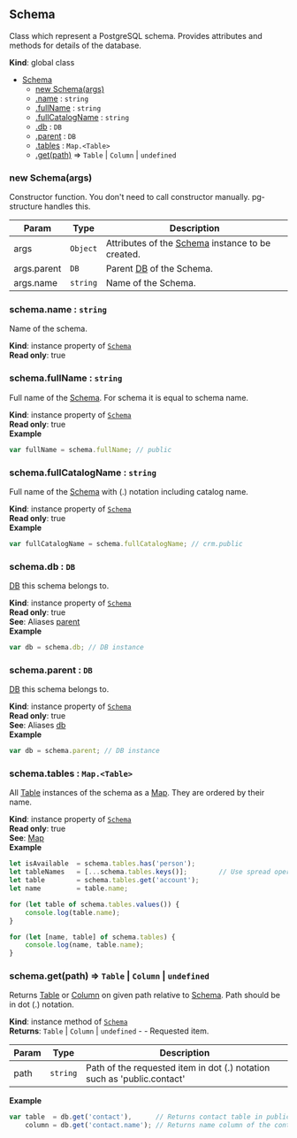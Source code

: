 <a name="Schema"></a>
## Schema
Class which represent a PostgreSQL schema. Provides attributes and methods for details of the database.

**Kind**: global class  

* [Schema](#Schema)
    * [new Schema(args)](#new_Schema_new)
    * [.name](#Schema+name) : <code>string</code>
    * [.fullName](#Schema+fullName) : <code>string</code>
    * [.fullCatalogName](#Schema+fullCatalogName) : <code>string</code>
    * [.db](#Schema+db) : <code>DB</code>
    * [.parent](#Schema+parent) : <code>DB</code>
    * [.tables](#Schema+tables) : <code>Map.&lt;Table&gt;</code>
    * [.get(path)](#Schema+get) ⇒ <code>Table</code> &#124; <code>Column</code> &#124; <code>undefined</code>

<a name="new_Schema_new"></a>
### new Schema(args)
Constructor function. You don't need to call constructor manually. pg-structure handles this.


| Param | Type | Description |
| --- | --- | --- |
| args | <code>Object</code> | Attributes of the [Schema](#Schema) instance to be created. |
| args.parent | <code>DB</code> | Parent [DB](DB) of the Schema. |
| args.name | <code>string</code> | Name of the Schema. |

<a name="Schema+name"></a>
### schema.name : <code>string</code>
Name of the schema.

**Kind**: instance property of <code>[Schema](#Schema)</code>  
**Read only**: true  
<a name="Schema+fullName"></a>
### schema.fullName : <code>string</code>
Full name of the [Schema](#Schema). For schema it is equal to schema name.

**Kind**: instance property of <code>[Schema](#Schema)</code>  
**Read only**: true  
**Example**  
```js
var fullName = schema.fullName; // public
```
<a name="Schema+fullCatalogName"></a>
### schema.fullCatalogName : <code>string</code>
Full name of the [Schema](#Schema) with (.) notation including catalog name.

**Kind**: instance property of <code>[Schema](#Schema)</code>  
**Read only**: true  
**Example**  
```js
var fullCatalogName = schema.fullCatalogName; // crm.public
```
<a name="Schema+db"></a>
### schema.db : <code>DB</code>
[DB](DB) this schema belongs to.

**Kind**: instance property of <code>[Schema](#Schema)</code>  
**Read only**: true  
**See**: Aliases [parent](#Schema+parent)  
**Example**  
```js
var db = schema.db; // DB instance
```
<a name="Schema+parent"></a>
### schema.parent : <code>DB</code>
[DB](DB) this schema belongs to.

**Kind**: instance property of <code>[Schema](#Schema)</code>  
**Read only**: true  
**See**: Aliases [db](#Schema+db)  
**Example**  
```js
var db = schema.parent; // DB instance
```
<a name="Schema+tables"></a>
### schema.tables : <code>Map.&lt;Table&gt;</code>
All [Table](Table) instances of the schema as a [Map](Map). They are ordered by their name.

**Kind**: instance property of <code>[Schema](#Schema)</code>  
**Read only**: true  
**See**: [Map](Map)  
**Example**  
```js
let isAvailable  = schema.tables.has('person');
let tableNames   = [...schema.tables.keys()];        // Use spread operator to get table names as an array.
let table        = schema.tables.get('account');
let name         = table.name;

for (let table of schema.tables.values()) {
    console.log(table.name);
}

for (let [name, table] of schema.tables) {
    console.log(name, table.name);
}
```
<a name="Schema+get"></a>
### schema.get(path) ⇒ <code>Table</code> &#124; <code>Column</code> &#124; <code>undefined</code>
Returns [Table](Table) or [Column](Column) on given path relative to [Schema](#Schema). Path should be in dot (.) notation.

**Kind**: instance method of <code>[Schema](#Schema)</code>  
**Returns**: <code>Table</code> &#124; <code>Column</code> &#124; <code>undefined</code> - - Requested item.  

| Param | Type | Description |
| --- | --- | --- |
| path | <code>string</code> | Path of the requested item in dot (.) notation such as 'public.contact' |

**Example**  
```js
var table  = db.get('contact'),      // Returns contact table in public schema.
    column = db.get('contact.name'); // Returns name column of the contact table.
```
